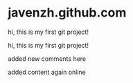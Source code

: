 # javenzh.github.com

hi, this is my first git project!

hi, this is my first git project!

added new comments here

added content again online
